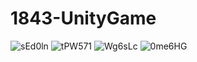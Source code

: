 # 1843-UnityGame
![sEd0ln](https://user-images.githubusercontent.com/61450895/150576800-060c5d5a-4ce1-4a28-b8cf-de2d44980420.png)
![tPW571](https://user-images.githubusercontent.com/61450895/150576834-5cb7dcfb-0264-44a9-be00-b50ae3e241bd.png)
![Wg6sLc](https://user-images.githubusercontent.com/61450895/150576843-a3555564-a6be-44c7-815d-4a68128a42df.png)
![0me6HG](https://user-images.githubusercontent.com/61450895/150576855-cf25e42a-79d5-4ccd-952a-bcc6cb7b7edc.png)
